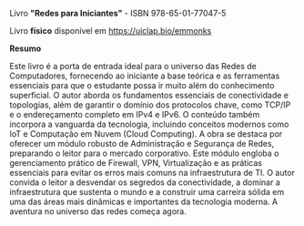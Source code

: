 Livro **"Redes para Iniciantes"** - ISBN 978-65-01-77047-5

Livro **físico** disponível em https://uiclap.bio/emmonks

**Resumo**

Este livro é a porta de entrada ideal para o universo das Redes de Computadores, fornecendo ao iniciante a base teórica e as ferramentas essenciais para que o estudante possa ir muito além do conhecimento superficial. O autor aborda os fundamentos essenciais de conectividade e topologias, além de garantir o domínio dos protocolos chave, como TCP/IP e o endereçamento completo em IPv4 e IPv6. O conteúdo também incorpora a vanguarda da tecnologia, incluindo conceitos modernos como IoT e Computação em Nuvem (Cloud Computing).
A obra se destaca por oferecer um módulo robusto de Administração e Segurança de Redes, preparando o leitor para o mercado corporativo. Este módulo engloba o gerenciamento prático de Firewall, VPN, Virtualização e as práticas essenciais para evitar os erros mais comuns na infraestrutura de TI. O autor convida o leitor a desvendar os segredos da conectividade, a dominar a infraestrutura que sustenta o mundo e a construir uma carreira sólida em uma das áreas mais dinâmicas e importantes da tecnologia moderna. A aventura no universo das redes começa agora.
